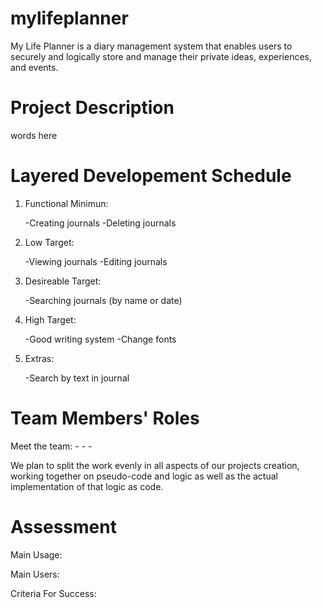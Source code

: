 # mylifeplanner
My Life Planner is a diary management system that enables users to securely and logically store and manage their private ideas, experiences, and events.



# Project Description
words here



# Layered Developement Schedule
1. Functional Minimun:

     -Creating journals
     -Deleting journals
2. Low Target:

     -Viewing journals
     -Editing journals
3. Desireable Target:

     -Searching journals (by name or date)
4. High Target:

     -Good writing system
     -Change fonts
5. Extras:

     -Search by text in journal



# Team Members' Roles

Meet the team:
    -
    -
    -

We plan to split the work evenly in all aspects of our projects creation, working together on pseudo-code and logic as well as the actual implementation of that logic as code.



# Assessment

Main Usage:

Main Users:

Criteria For Success:
